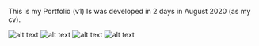 This is my Portfolio (v1)
Is was developed in 2 days in August 2020 (as my cv).

![alt text](https://github.com/Hackamo//blob/master/portfolio-1.png?raw=true)
![alt text](https://github.com/Hackamo/my-web-cv/blob/master/portfolio-2.png?raw=true)
![alt text](https://github.com/Hackamo/my-web-cv/blob/master/portfolio-3.png?raw=true)
![alt text](https://github.com/Hackamo/my-web-cv/blob/master/portfolio-4.png?raw=true)
